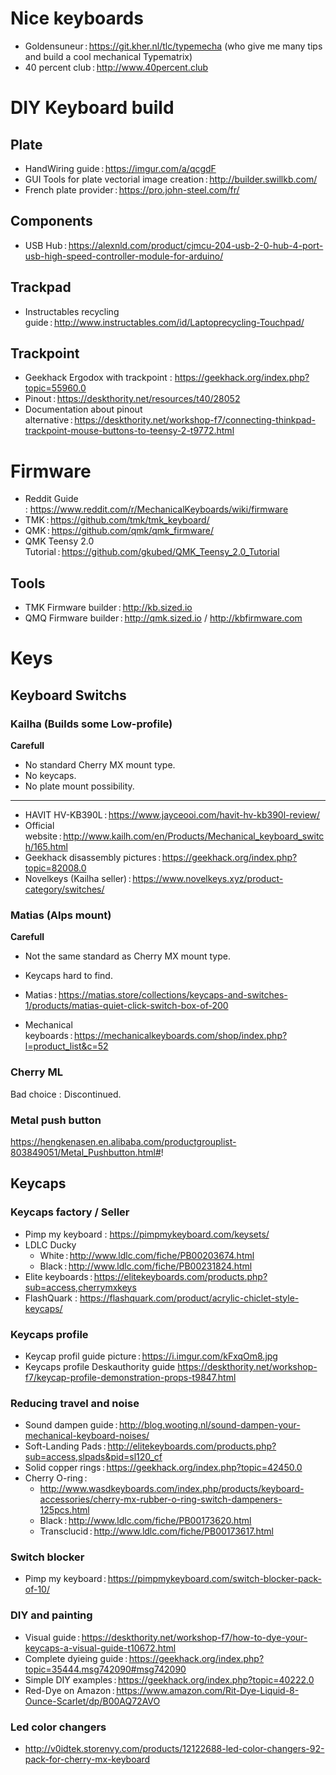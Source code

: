 # Nice keyboards

* Goldensuneur : https://git.kher.nl/tlc/typemecha (who give me many tips and build a cool mechanical Typematrix)
* 40 percent club : http://www.40percent.club

# DIY Keyboard build

## Plate

* HandWiring guide : https://imgur.com/a/qcgdF
* GUI Tools for plate vectorial image creation : http://builder.swillkb.com/
* French plate provider : https://pro.john-steel.com/fr/

## Components

* USB Hub : https://alexnld.com/product/cjmcu-204-usb-2-0-hub-4-port-usb-high-speed-controller-module-for-arduino/

## Trackpad

* Instructables recycling guide : http://www.instructables.com/id/Laptoprecycling-Touchpad/

## Trackpoint

* Geekhack Ergodox with trackpoint : https://geekhack.org/index.php?topic=55960.0
* Pinout : https://deskthority.net/resources/t40/28052
* Documentation about pinout alternative : https://deskthority.net/workshop-f7/connecting-thinkpad-trackpoint-mouse-buttons-to-teensy-2-t9772.html

# Firmware

* Reddit Guide : https://www.reddit.com/r/MechanicalKeyboards/wiki/firmware
* TMK : https://github.com/tmk/tmk_keyboard/
* QMK : https://github.com/qmk/qmk_firmware/
* QMK Teensy 2.0 Tutorial : https://github.com/gkubed/QMK_Teensy_2.0_Tutorial

## Tools

* TMK Firmware builder : http://kb.sized.io
* QMQ Firmware builder : http://qmk.sized.io / http://kbfirmware.com

# Keys

## Keyboard Switchs

### Kailha (Builds some Low-profile)

**Carefull** 

* No standard Cherry MX mount type.
* No keycaps.
* No plate mount possibility.

---

* HAVIT HV-KB390L : https://www.jayceooi.com/havit-hv-kb390l-review/
* Official website : http://www.kailh.com/en/Products/Mechanical_keyboard_switch/165.html
* Geekhack disassembly pictures : https://geekhack.org/index.php?topic=82008.0
* Novelkeys (Kailha seller) : https://www.novelkeys.xyz/product-category/switches/

### Matias (Alps mount)

**Carefull**

* Not the same standard as Cherry MX mount type.
* Keycaps hard to find.

* Matias : https://matias.store/collections/keycaps-and-switches-1/products/matias-quiet-click-switch-box-of-200
* Mechanical keyboards : https://mechanicalkeyboards.com/shop/index.php?l=product_list&c=52

### Cherry ML

Bad choice : Discontinued.

### Metal push button

https://hengkenasen.en.alibaba.com/productgrouplist-803849051/Metal_Pushbutton.html#!

## Keycaps

### Keycaps factory / Seller

* Pimp my keyboard : https://pimpmykeyboard.com/keysets/
* LDLC Ducky
  * White : http://www.ldlc.com/fiche/PB00203674.html
  * Black : http://www.ldlc.com/fiche/PB00231824.html
* Elite keyboards : https://elitekeyboards.com/products.php?sub=access,cherrymxkeys
* FlashQuark : https://flashquark.com/product/acrylic-chiclet-style-keycaps/

### Keycaps profile

* Keycap profil guide picture : https://i.imgur.com/kFxqOm8.jpg
* Keycaps profile Deskauthority guide https://deskthority.net/workshop-f7/keycap-profile-demonstration-props-t9847.html

### Reducing travel and noise

* Sound dampen guide : http://blog.wooting.nl/sound-dampen-your-mechanical-keyboard-noises/
* Soft-Landing Pads : http://elitekeyboards.com/products.php?sub=access,slpads&pid=sl120_cf
* Solid copper rings : https://geekhack.org/index.php?topic=42450.0
* Cherry O-ring : 
  * http://www.wasdkeyboards.com/index.php/products/keyboard-accessories/cherry-mx-rubber-o-ring-switch-dampeners-125pcs.html
  * Black : http://www.ldlc.com/fiche/PB00173620.html
  * Transclucid : http://www.ldlc.com/fiche/PB00173617.html

### Switch blocker

* Pimp my keyboard : https://pimpmykeyboard.com/switch-blocker-pack-of-10/

### DIY and painting

* Visual guide : https://deskthority.net/workshop-f7/how-to-dye-your-keycaps-a-visual-guide-t10672.html
* Complete dyieing guide : https://geekhack.org/index.php?topic=35444.msg742090#msg742090
* Simple DIY examples : https://geekhack.org/index.php?topic=40222.0
* Red-Dye on Amazon : https://www.amazon.com/Rit-Dye-Liquid-8-Ounce-Scarlet/dp/B00AQ72AVO

### Led color changers

* http://v0idtek.storenvy.com/products/12122688-led-color-changers-92-pack-for-cherry-mx-keyboard
